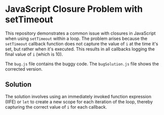 # JavaScript Closure Problem with setTimeout

This repository demonstrates a common issue with closures in JavaScript when using `setTimeout` within a loop. The problem arises because the `setTimeout` callback function does not capture the value of `i` at the time it's set, but rather when it's executed.  This results in all callbacks logging the final value of `i` (which is 10). 

The `bug.js` file contains the buggy code.  The `bugSolution.js` file shows the corrected version.

## Solution

The solution involves using an immediately invoked function expression (IIFE) or `let` to create a new scope for each iteration of the loop, thereby capturing the correct value of `i` for each callback.